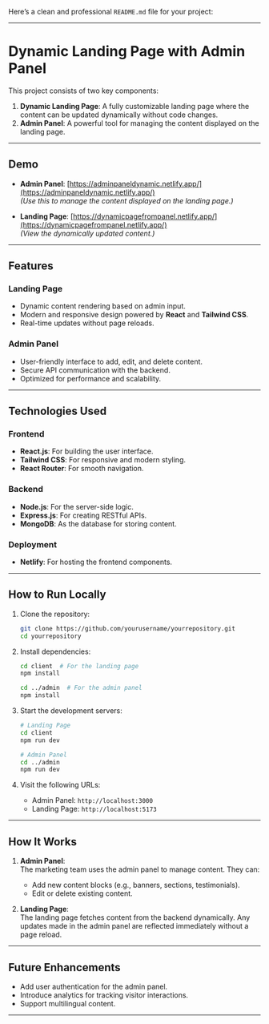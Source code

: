 Here’s a clean and professional `README.md` file for your project:

---

# **Dynamic Landing Page with Admin Panel**

This project consists of two key components:
1. **Dynamic Landing Page**: A fully customizable landing page where the content can be updated dynamically without code changes.
2. **Admin Panel**: A powerful tool for managing the content displayed on the landing page.

---

## **Demo**

- **Admin Panel**: [https://adminpaneldynamic.netlify.app/](https://adminpaneldynamic.netlify.app/)  
  *(Use this to manage the content displayed on the landing page.)*

- **Landing Page**: [https://dynamicpagefrompanel.netlify.app/](https://dynamicpagefrompanel.netlify.app/)  
  *(View the dynamically updated content.)*

---

## **Features**

### **Landing Page**
- Dynamic content rendering based on admin input.
- Modern and responsive design powered by **React** and **Tailwind CSS**.
- Real-time updates without page reloads.

### **Admin Panel**
- User-friendly interface to add, edit, and delete content.
- Secure API communication with the backend.
- Optimized for performance and scalability.

---

## **Technologies Used**

### **Frontend**
- **React.js**: For building the user interface.
- **Tailwind CSS**: For responsive and modern styling.
- **React Router**: For smooth navigation.

### **Backend**
- **Node.js**: For the server-side logic.
- **Express.js**: For creating RESTful APIs.
- **MongoDB**: As the database for storing content.

### **Deployment**
- **Netlify**: For hosting the frontend components.

---

## **How to Run Locally**

1. Clone the repository:
   ```bash
   git clone https://github.com/yourusername/yourrepository.git
   cd yourrepository
   ```

2. Install dependencies:
   ```bash
   cd client  # For the landing page
   npm install

   cd ../admin  # For the admin panel
   npm install
   ```

3. Start the development servers:
   ```bash
   # Landing Page
   cd client
   npm run dev

   # Admin Panel
   cd ../admin
   npm run dev
   ```

4. Visit the following URLs:
   - Admin Panel: `http://localhost:3000`
   - Landing Page: `http://localhost:5173`

---

## **How It Works**

1. **Admin Panel**:  
   The marketing team uses the admin panel to manage content. They can:
   - Add new content blocks (e.g., banners, sections, testimonials).
   - Edit or delete existing content.

2. **Landing Page**:  
   The landing page fetches content from the backend dynamically. Any updates made in the admin panel are reflected immediately without a page reload.

---


## **Future Enhancements**
- Add user authentication for the admin panel.
- Introduce analytics for tracking visitor interactions.
- Support multilingual content.

---
